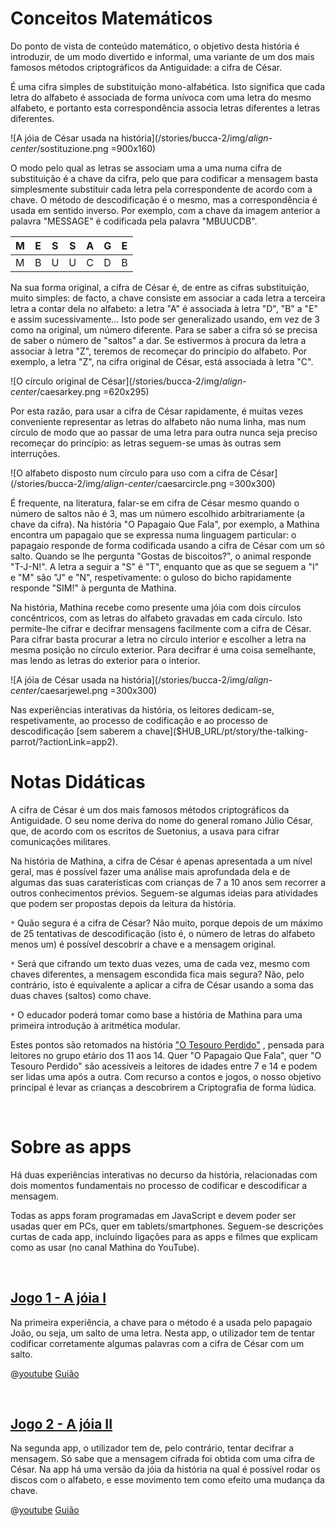 # Conceitos Matemáticos
Do ponto de vista de conteúdo matemático, o objetivo desta história é introduzir, de um modo divertido e informal, uma variante de um dos mais famosos métodos criptográficos da Antiguidade: a cifra de César.

É uma cifra simples de substituição mono-alfabética. Isto significa que cada letra do alfabeto é associada de forma unívoca com uma letra do mesmo alfabeto, e portanto esta correspondência associa letras diferentes a letras diferentes.

![A jóia de César usada na história](/stories/bucca-2/img/_align-center_/sostituzione.png =900x160)

O modo pelo qual as letras se associam uma a uma numa cifra de substituição é a chave da cifra, pelo que para codificar a mensagem basta simplesmente substituir cada letra pela correspondente de acordo com a chave. O método de descodificação é o mesmo, mas a correspondência é usada em sentido inverso. Por exemplo, com a chave da imagem anterior a palavra "MESSAGE" é codificada pela palavra "MBUUCDB".

| M | E | S | S | A | G | E |
| ---- | ---- | ---- | ---- | ---- | ---- | ---- |
| M | B | U | U | C | D | B |

Na sua forma original, a cifra de César é, de entre as cifras substituição, muito simples: de facto, a chave consiste em associar a cada letra a terceira letra a contar dela no alfabeto: a letra "A" é associada à letra "D", "B" a "E" e assim sucessivamente... Isto pode ser generalizado usando, em vez de 3 como na original, um número diferente. Para se saber a cifra só se precisa de saber o número de "saltos" a dar. Se estivermos à procura da letra a associar à letra "Z", teremos de recomeçar do princípio do alfabeto. Por exemplo, a letra "Z", na cifra original de César, está associada à letra "C".


![O círculo original de César](/stories/bucca-2/img/_align-center_/caesarkey.png =620x295)


Por esta razão, para usar a cifra de César rapidamente, é muitas vezes conveniente representar as letras do alfabeto não numa linha, mas num círculo de modo que ao passar de uma letra para outra nunca seja preciso recomeçar do princípio: as letras seguem-se umas às outras sem interruções.

![O alfabeto disposto num círculo para uso com a cifra de César](/stories/bucca-2/img/_align-center_/caesarcircle.png =300x300)

É frequente, na literatura, falar-se em cifra de César mesmo quando o número de saltos não é 3, mas um número escolhido arbitrariamente (a chave da cifra).  Na história "O Papagaio Que Fala", por exemplo, a Mathina encontra um papagaio que se expressa numa linguagem particular: o papagaio responde de forma codificada usando a cifra de César com um só salto. Quando se lhe pergunta "Gostas de biscoitos?", o animal responde "T-J-N!". A letra a seguir a "S" é "T", enquanto que as que se seguem a "I" e "M" são "J" e "N", respetivamente: o guloso
do bicho rapidamente responde "SIM!" à pergunta de Mathina.
 
Na história, Mathina recebe como presente uma jóia com dois círculos concêntricos, com as letras do alfabeto gravadas em cada círculo.
Isto permite-lhe cifrar e decifrar mensagens facilmente com a cifra de César. Para cifrar basta procurar a letra no círculo interior e escolher a letra na mesma posição no círculo exterior. Para decifrar é uma coisa semelhante, mas lendo as letras do exterior para o interior.

![A jóia de César usada na história](/stories/bucca-2/img/_align-center_/caesarjewel.png =300x300)


Nas experiências interativas da história, os leitores dedicam-se, respetivamente, ao processo de codificação 
[]($HUB_URL/pt/story/the-talking-parrot/?actionLink=app1)
 e ao processo de descodificação 
[sem saberem a chave]($HUB_URL/pt/story/the-talking-parrot/?actionLink=app2).


# Notas Didáticas

A cifra de César é um dos mais famosos métodos criptográficos da Antiguidade.  O seu nome deriva do nome do general romano Júlio César, que, de acordo com os escritos de Suetonius, a usava para cifrar comunicações militares.

Na história de Mathina, a cifra de César é apenas apresentada a um nível geral, mas é possível fazer uma análise mais aprofundada dela e de algumas das suas caraterísticas com crianças de 7 a 10 anos sem recorrer a outros conhecimentos prévios. Seguem-se algumas ideias para atividades que podem ser propostas depois da leitura da história.

`*` Quão segura é a cifra de César? Não muito, porque depois de um máximo de 25 tentativas de descodificação (isto é, o número de letras do alfabeto menos um) é possível descobrir a chave e a mensagem original.

`*` Será que cifrando um texto duas vezes, uma de cada vez, mesmo com chaves diferentes, a mensagem escondida fica mais segura? Não, pelo contrário, isto é equivalente a aplicar a cifra de César usando a soma das duas chaves (saltos) como chave.

`*` O educador poderá tomar como base a história de Mathina para uma primeira introdução à aritmética modular.

Estes pontos são retomados na história 
["O Tesouro Perdido"]($HUB_URL/pt/story/the-lost-treasure/)
, pensada para leitores no grupo etário dos 11 aos 14. Quer "O Papagaio Que Fala", quer "O Tesouro Perdido" são acessíveis a leitores de idades entre 7 e 14 e podem ser lidas uma após a outra. Com recurso a contos e jogos, o nosso objetivo principal é levar as crianças a descobrirem a Criptografia de forma lúdica.

&nbsp;

# Sobre as apps

Há duas experiências interativas no decurso da história, relacionadas com dois momentos fundamentais no processo de codificar e descodificar a mensagem.

Todas as apps foram programadas em JavaScript e devem poder ser usadas quer em PCs, quer em tablets/smartphones. Seguem-se descrições curtas de cada app, incluindo ligações para as apps e filmes que explicam como as usar (no canal Mathina do YouTube).

&nbsp;

## [Jogo 1 - A jóia I]($HUB_URL/pt/story/mathina-and-the-talking-parrot/?actionLink=app1)

Na primeira experiência, a chave para o método é a usada pelo papagaio João, ou seja, um salto de uma letra. Nesta app, o utilizador tem de tentar codificar corretamente algumas palavras com a cifra de César com um salto.

@[youtube](rL_8zo54uOY?_align-center_)
[Guião](/stories/bucca-2/transcripts/Script2-pt.pdf)

&nbsp;

## [Jogo 2 - A jóia II]($HUB_URL/pt/story/mathina-and-the-talking-parrot/?actionLink=app2)

Na segunda app, o utilizador tem de, pelo contrário, tentar decifrar a mensagem. Só sabe que a mensagem cifrada foi obtida com uma cifra de César.
Na app há uma versão da jóia da história na qual é possível rodar os discos com o alfabeto, e esse movimento tem como efeito uma mudança da chave.

@[youtube](djsCaPaiRlc?_align-center_)
[Guião](/stories/bucca-2/transcripts/Script2-pt.pdf)

&nbsp;


